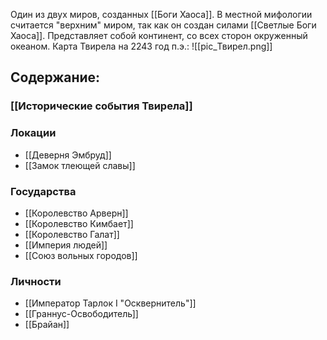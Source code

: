 Один из двух миров, созданных [[Боги Хаоса]]. В местной мифологии считается "верхним" миром, так как он создан силами [[Светлые Боги Хаоса]]. Представляет собой континент, со всех сторон окруженный океаном.
Карта Твирела на 2243 год п.э.:
![[pic_Твирел.png]]
## Содержание:
### [[Исторические события Твирела]]
### Локации
- [[Деверня Эмбруд]]
- [[Замок тлеющей славы]]
### Государства
- [[Королевство Арверн]]
- [[Королевство Кимбает]]
- [[Королевство Галат]]
- [[Империя людей]]
- [[Союз вольных городов]]
### Личности
- [[Император Тарлок I "Осквернитель"]]
- [[Граннус-Освободитель]]
- [[Брайан]]